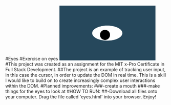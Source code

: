 #Eyes
#Exercise on eyes
<img src= "oneeye.png" width='300'/>
#This project was created as an assignment for the MIT x-Pro Certificate in Full Stack Development. 
##The project is an example of tracking user input, in this case the cursor, in order to update the DOM in real time. This is a skill I would like to build on to create increasingly complex user interactions within the DOM. 
#Planned improvements:
###-create a mouth
###-make things for the eyes to look at
#HOW TO RUN:
##-Download all files onto your computer. Drag the file called 'eyes.html' into your browser. Enjoy!
